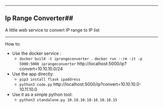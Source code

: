 ----------
## Ip Range Converter##

A little web service to convert IP range to IP list


----------
How to:

 - Use the docker service :
	 - `docker build -t iprangeconverter .`
	`docker run --rm -it -p 5000:5000 iprangeconverter`
		http://localhost:5000/ip?convert=10.10.10.0/24
 - Use the app directly:
	 - `pip3 install flask ipaddress`
	 - `python3 code.py`
		 http://localhost:5000/ip?convert=10.10.10.0-10.11.10.0
 - Use it as a simple python tool:
	 - `python3 standalone.py 10.10.10.10-10.10.10.15` 

